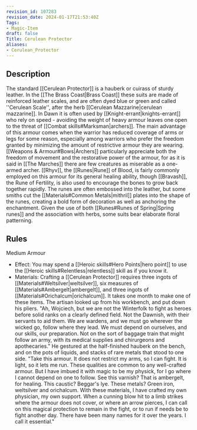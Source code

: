```yaml
---
revision_id: 107283
revision_date: 2024-01-17T21:53:40Z
Tags:
- Magic-Item
draft: false
Title: Cerulean Protector
aliases:
- Cerulean_Protector
---
```

## Description
The standard [[Cerulean Protector]] is a hauberk or cuirass of sturdy leather. In the [[The Brass Coast|Brass Coast]] these suits are made of reinforced leather scales, and are often dyed blue or green and called ''Cerulean Scale'', after the herb [[Cerulean Mazzarine|cerulean mazzarine]]. In Dawn it is often used by [[Knight-errant|knights-errant]] who rely on speed - avoiding the weight of heavy armour leaves one open to the threat of [[Combat skills#Marksman|archers]]. 
The main advantage of this armour comes when the warrior has reduced coverage of arms or legs for some reason, especially among warriors who prefer the freedom granted by minimizing the amount of restrictive armour they are wearing. [[Weapons & Armour#Bows|Archers]] particularly appreciate both the freedom of movement and the restorative power of the armour, for as it is said in [[The Marches]] there are few creatures as miserable as a one-armed archer.
[[Rhyv]], the [[Runes|Rune]] of Blood, is fairly commonly employed on this armour for its general healing ability, though [[Bravash]], the Rune of Fertility, is also used to encourage the bones to grow back together rapidly. The runes are often embossed into the leather, but some smiths cut the [[Materials#Common Metals|mithril]] plates into the shape of the runes, creating a bold form of decoration as well as anchoring the enchantment. Given the use of both [[Runes#Runes of Spring|Spring runes]] and the association with herbs, some suits bear elaborate floral patterning.
## Rules
Medium Armour
* Effect: You may spend a [[Heroic skills#Hero Points|hero point]] to use the [[Heroic skills#Relentless|relentless]] skill as if you know it.
* Materials: Crafting a [[Cerulean Protector]] requires three ingots of [[Materials#Weltsilver|weltsilver]], six measures of [[Materials#Ambergelt|ambergelt]], and three ingots of [[Materials#Orichalcum|orichalcum]]. It takes one month to make one of these items.
The artisan looked up from his workbench, and put down his pliers.
"Ah, Wojciech, but we are not the Winterfolk to fight as heroes before solid ranks on a clearly defined field. Not the Dawnish, with their servants to aid them. We are wardens, and we must go wherever the wicked go, follow where they lead. We must depend on ourselves, and our skills, our preparation. Not on the sort of baggage train that might follow an army, with its medical supplies and chirurgeons and apothecaries."
He gestured at the half-finished hauberk on the bench, and on the pots of liquids, and stacks of rare metals that stood to one side.
"Take this armour. It does not restrict my arms, so I can fight. It is light, so it lets me run. These qualities are common to any well-crafted armour. But I have imbued it with magic to be my physick, for I go where I cannot depend on one to follow. See this varnish? That is ambergelt, for healing. This caustic? Beggar's lye. These metals? Green iron, weltsilver and orichalcum. With these materials, I have crafted my own physician, my own support. When a cunning blow hit to a limb strikes where the armour does not cover, or where an arrow pierces, I can call on this magical protection to remain in the fight, or to run if needs be to fight another day. There have been many names for it over the years. I call it essential."